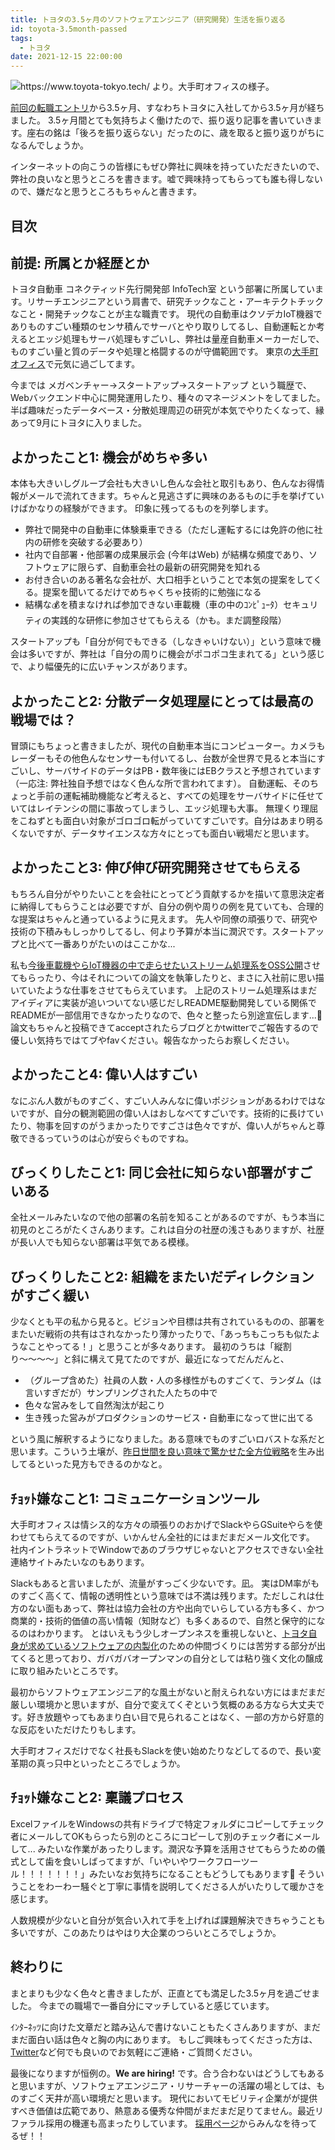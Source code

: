 ```yaml
---
title: トヨタの3.5ヶ月のソフトウェアエンジニア（研究開発）生活を振り返る
id: toyota-3.5month-passed
tags:
  - トヨタ
date: 2021-12-15 22:00:00
---
```


<img src="https://www.toyota-tokyo.tech/images/content/home/mv01.jpg" alt="https://www.toyota-tokyo.tech/ より。大手町オフィスの様子。" width="auto" height="auto">

[前回の転職エントリ](https://laysakura.github.io/2021/09/01/joined-toyota/)から3.5ヶ月、すなわちトヨタに入社してから3.5ヶ月が経ちました。
3.5ヶ月間とても気持ちよく働けたので、振り返り記事を書いていきます。座右の銘は「後ろを振り返らない」だったのに、歳を取ると振り返りがちになるんでしょうか。

インターネットの向こうの皆様にもぜひ弊社に興味を持っていただきたいので、弊社の良いなと思うところを書きます。嘘で興味持ってもらっても誰も得しないので、嫌だなと思うところもちゃんと書きます。

<!-- more -->

## 目次
<!-- toc -->

## 前提: 所属とか経歴とか

トヨタ自動車 コネクティッド先行開発部 InfoTech室 という部署に所属しています。リサーチエンジニアという肩書で、研究チックなこと・アーキテクトチックなこと・開発チックなことが主な職責です。
現代の自動車はクソデカIoT機器でありものすごい種類のセンサ積んでサーバとやり取りしてるし、自動運転とか考えるとエッジ処理もサーバ処理もすごいし、弊社は量産自動車メーカーだしで、ものすごい量と質のデータや処理と格闘するのが守備範囲です。
東京の[大手町オフィス](https://www.toyota-tokyo.tech/)で元気に過ごしてます。

今までは メガベンチャー→スタートアップ→スタートアップ という職歴で、Webバックエンド中心に開発運用したり、種々のマネージメントをしてました。
半ば趣味だったデータベース・分散処理周辺の研究が本気でやりたくなって、縁あって9月にトヨタに入りました。

## よかったこと1: 機会がめちゃ多い

本体も大きいしグループ会社も大きいし色んな会社と取引もあり、色んなお得情報がメールで流れてきます。ちゃんと見逃さずに興味のあるものに手を挙げていけばかなりの経験ができます。
印象に残ってるものを列挙します。

- 弊社で開発中の自動車に体験乗車できる（ただし運転するには免許の他に社内の研修を突破する必要あり）
- 社内で自部署・他部署の成果展示会 (今年はWeb) が結構な頻度であり、ソフトウェアに限らず、自動車会社の最新の研究開発を知れる
- お付き合いのある著名な会社が、大口相手ということで本気の提案をしてくる。提案を聞いてるだけでめちゃくちゃ技術的に勉強になる
- 結構な💰を積まなければ参加できない車載機（車の中のｺﾝﾋﾟｭｰﾀ）セキュリティの実践的な研修に参加させてもらえる（かも。まだ調整段階）

スタートアップも「自分が何でもできる（しなきゃいけない）」という意味で機会は多いですが、弊社は「自分の周りに機会がポコポコ生まれてる」という感じで、より幅優先的に広いチャンスがあります。

## よかったこと2: 分散データ処理屋にとっては最高の戦場では？

冒頭にもちょっと書きましたが、現代の自動車本当にコンピューター。カメラもレーダーもその他色んなセンサーも付いてるし、台数が全世界で見ると本当にすごいし、サーバサイドのデータはPB・数年後にはEBクラスと予想されています（一応注: 弊社独自予想ではなく色んな所で言われてます）。
自動運転、そのちょっと手前の運転補助機能など考えると、すべての処理をサーバサイドに任せていてはレイテンシの間に事故ってしまうし、エッジ処理も大事。
無理くり理屈をこねずとも面白い対象がゴロゴロ転がっていてすごいです。自分はあまり明るくないですが、データサイエンスな方々にとっても面白い戦場だと思います。

## よかったこと3: 伸び伸び研究開発させてもらえる

もちろん自分がやりたいことを会社にとってどう貢献するかを描いて意思決定者に納得してもらうことは必要ですが、自分の例や周りの例を見ていても、合理的な提案はちゃんと通っているように見えます。
先人や同僚の頑張りで、研究や技術の下積みもしっかりしてるし、何より予算が本当に潤沢です。スタートアップと比べて一番ありがたいのはここかな...

私も[今後車載機やらIoT機器の中で走らせたいストリーム処理系をOSS公開](https://github.com/SpringQL/SpringQL)させてもらったり、今はそれについての論文を執筆したりと、まさに入社前に思い描いていたような仕事をさせてもらえています。
上記のストリーム処理系はまだアイディアに実装が追いついてない感じだしREADME駆動開発している関係でREADMEが一部信用できなかったりなので、色々と整ったら別途宣伝します...💪
論文もちゃんと投稿できてacceptされたらブログとかtwitterでご報告するので優しい気持ちではてブやfavください。報告なかったらお察しください。

## よかったこと4: 偉い人はすごい

なにぶん人数がものすごく、すごい人みんなに偉いポジションがあるわけではないですが、自分の観測範囲の偉い人はおしなべてすごいです。技術的に長けていたり、物事を回すのがうまかったりですごさは色々ですが、偉い人がちゃんと尊敬できるっていうのは心が安らぐものですね。

## びっくりしたこと1: 同じ会社に知らない部署がすごいある

全社メールみたいなので他の部署の名前を知ることがあるのですが、もう本当に初見のところがたくさんあります。これは自分の社歴の浅さもありますが、社歴が長い人でも知らない部署は平気である模様。

## びっくりしたこと2: 組織をまたいだディレクションがすごく緩い

少なくとも平の私から見ると。ビジョンや目標は共有されているものの、部署をまたいだ戦術の共有はされなかったり薄かったりで、「あっちもこっちも似たようなことやってる！」と思うことが多々あります。
最初のうちは「縦割り〜〜〜〜」と斜に構えて見てたのですが、最近になってだんだんと、

- （グループ含めた）社員の人数・人の多様性がものすごくて、ランダム（は言いすぎだが）サンプリングされた人たちの中で
- 色々な営みをして自然淘汰が起こり
- 生き残った営みがプロダクションのサービス・自動車になって世に出てる

という風に解釈するようになりました。ある意味でものすごいロバストな系だと思います。こういう土壌が、[昨日世間を良い意味で驚かせた全方位戦略](https://news.yahoo.co.jp/articles/5bd9f3dd52555a75feeacdb3294d04a60c231ecf)を生み出してるといった見方もできるのかなと。

## ﾁｮｯﾄ嫌なこと1: コミュニケーションツール

大手町オフィスは情シス的な方々の頑張りのおかげでSlackやらGSuiteやらを使わせてもらえてるのですが、いかんせん全社的にはまだまだメール文化です。
社内イントラネットでWindowであのブラウザじゃないとアクセスできない全社連絡サイトみたいなのもあります。

Slackもあると言いましたが、流量がすっごく少ないです。凪。
実はDM率がものすごく高くて、情報の透明性という意味では不満は残ります。ただしこれは仕方のない面もあって、弊社は協力会社の方や出向でいらしている方も多く、かつ商業的・技術的価値の高い情報（知財など）も多くあるので、自然と保守的になるのはわかります。
とはいえもう少しオープンネスを重視しないと、[トヨタ自身が求めているソフトウェアの内製化](https://toyotatimes.jp/insidetoyota/170.html)のための仲間づくりには苦労する部分が出てくると思っており、ガバガバオープンマンの自分としては粘り強く文化の醸成に取り組みたいところです。

最初からソフトウェアエンジニア的な風土がないと耐えられない方にはまだまだ厳しい環境かと思いますが、自分で変えてくぞという気概のある方なら大丈夫です。好き放題やってもあまり白い目で見られることはなく、一部の方から好意的な反応をいただけたりもします。

大手町オフィスだけでなく社長もSlackを使い始めたりなどしてるので、長い変革期の真っ只中といったところでしょうか。

## ﾁｮｯﾄ嫌なこと2: 稟議プロセス

ExcelファイルをWindowsの共有ドライブで特定フォルダにコピーしてチェック者にメールしてOKもらったら別のところにコピーして別のチェック者にメールして...
みたいな作業があったりします。潤沢な予算を活用させてもらうための儀式として歯を食いしばってますが、「いやいやワークフローツール！！！！！！！」みたいなお気持ちになることもどうしてもあります🥺
そういうことをわーわー騒ぐと丁寧に事情を説明してくださる人がいたりして暖かさを感じます。

人数規模が少ないと自分が気合い入れて手を上げれば課題解決できちゃうことも多いですが、このあたりはやはり大企業のつらいところでしょうか。

## 終わりに

まとまりも少なく色々と書きましたが、正直とても満足した3.5ヶ月を過ごせました。
今までの職場で一番自分にマッチしていると感じています。

ｲﾝﾀｰﾈｯﾂに向けた文章だと踏み込んで書けないこともたくさんありますが、まだまだ面白い話は色々と胸の内にあります。
もしご興味もってくださった方は、[Twitter](https://twitter.com/laysakura)など何でも良いのでお気軽にご連絡・ご質問ください。

最後になりますが恒例の。**We are hiring!** です。合う合わないはどうしてもあると思いますが、ソフトウェアエンジニア・リサーチャーの活躍の場としては、ものすごく天井が高い環境だと思います。
現代においてモビリティ企業がが提供すべき価値は広範であり、熱意ある優秀な仲間がまだまだ足りてません。最近リファラル採用の機運も高まったりしています。
[採用ページ](https://www.toyota-tokyo.tech/careers/)からみんなを待ってるぜ！！
